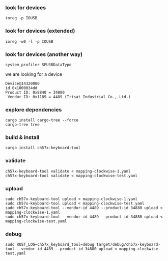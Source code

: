 ### look for devices
```shell
ioreg -p IOUSB
```

### look for devices (extended)
```shell
ioreg -w0 -l -p IOUSB
```

### look for devices (another way)
```shell
system_profiler SPUSBDataType
```

we are looking for a device
```text
Device@14320000
id 0x1000034dd
Product ID: 0x8840 = 34880
 Vendor ID: 0x1189 = 4489 (Trisat Industrial Co., Ltd.)
```

### explore dependencies
```shell
cargo install cargo-tree --force
cargo-tree tree
```

### build & install
```shell
cargo install ch57x-keyboard-tool
```

### validate
```shell
ch57x-keyboard-tool validate < mapping-clockwise-1.yaml
ch57x-keyboard-tool validate < mapping-clockwise-test.yaml
```

### upload
```shell
sudo ch57x-keyboard-tool upload < mapping-clockwise-1.yaml
sudo ch57x-keyboard-tool upload < mapping-clockwise-test.yaml
sudo ch57x-keyboard-tool --vendor-id 4489 --product-id 34880 upload < mapping-clockwise-1.yaml
sudo ch57x-keyboard-tool --vendor-id 4489 --product-id 34880 upload < mapping-clockwise-test.yaml
```

### debug
```shell
sudo RUST_LOG=ch57x_keyboard_tool=debug target/debug/ch57x-keyboard-tool --vendor-id 4489 --product-id 34880 upload < mapping-clockwise-test.yaml
```